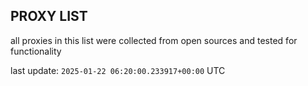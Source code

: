 ## PROXY LIST

all proxies in this list were collected from open sources and tested for functionality

last update: `2025-01-22 06:20:00.233917+00:00` UTC